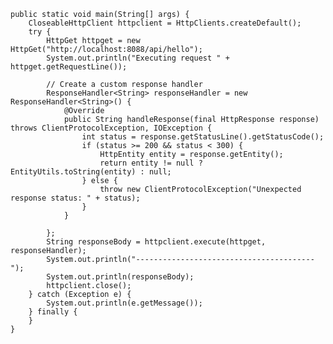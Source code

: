     public static void main(String[] args) {
        CloseableHttpClient httpclient = HttpClients.createDefault();
        try {
            HttpGet httpget = new HttpGet("http://localhost:8088/api/hello");
            System.out.println("Executing request " + httpget.getRequestLine());

            // Create a custom response handler
            ResponseHandler<String> responseHandler = new ResponseHandler<String>() {
                @Override
                public String handleResponse(final HttpResponse response) throws ClientProtocolException, IOException {
                    int status = response.getStatusLine().getStatusCode();
                    if (status >= 200 && status < 300) {
                        HttpEntity entity = response.getEntity();
                        return entity != null ? EntityUtils.toString(entity) : null;
                    } else {
                        throw new ClientProtocolException("Unexpected response status: " + status);
                    }
                }

            };
            String responseBody = httpclient.execute(httpget, responseHandler);
            System.out.println("----------------------------------------");
            System.out.println(responseBody);
            httpclient.close();
        } catch (Exception e) {
            System.out.println(e.getMessage());
        } finally {
        }
    }